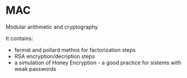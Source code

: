 # MAC
Modular arithmetic and cryptography

It contains:
* fermat and pollard methos for factorization steps
* RSA encryption/decription steps
* a simulation of Honey Encryption - a good practice for sistems with weak passwords 

